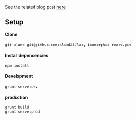 
See the related blog post [here]()

## Setup

#### Clone

`git clone git@github.com:alisd23/lazy-isomorphic-react.git`


#### Install dependencies
`npm install`


#### Development

`grunt serve:dev`


#### production

`grunt build`  
`grunt serve:prod`
